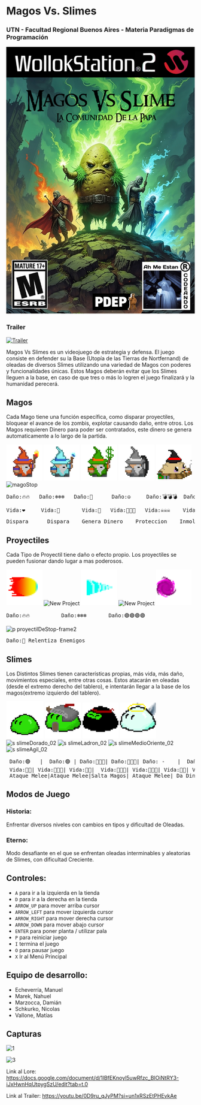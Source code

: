 #  Magos Vs. Slimes
### UTN - Facultad Regional Buenos Aires - Materia Paradigmas de Programación

![portada](Cosas_juego/portada/title1.jpg)
### Trailer
[![Trailer](https://img.youtube.com/vi/un1xRSzEtPHEvkAe/0.jpg)]( https://youtu.be/0D9ru_qJyPM?si=un1xRSzEtPHEvkAe)

Magos Vs Slimes es un videojuego de estrategia y defensa. El juego consiste en defender su la Base (Utopía de las Tierras de Nortfernand) de oleadas de diversos Slimes utilizando una variedad de Magos con poderes y funcionalidades únicas. Estos Magos deberán evitar que los Slimes lleguen a la base, en caso de que tres o más lo logren el juego finalizará y la humanidad perecerá. 

## Magos

 Cada Mago tiene una función específica, como disparar proyectiles, bloquear el avance de los zombis, explotar causando daño, entre otros. Los Magos requieren Dinero para poder ser contratados, este dinero se genera automaticamente a lo largo de la partida.

![mago fuego](assets/magoFuego.png)    ![mago hielo](assets/magoHielo.png)    ![mago irlandes](assets/magoHealer.png)    ![mago piedra](assets/magoPiedra.png)    ![papajhon](assets/magoExplosivo.png)    ![magoStop](https://github.com/user-attachments/assets/34b94b1a-0d7a-4699-b59f-6ffa31435b26)

  
 <pre>Daño:🔥🔥   Daño:❄️❄️❄️   Daño:🤑      Daño:☮️     Daño:💣💣💣  Daño:🤚 </pre>  

 <pre>Vida:❤️     Vida:💙       Vida:💚   Vida:🗿🗿🗿   Vida:☠️☠️☠️    Vida:❤️</pre>  
<pre>Dispara      Dispara    Genera Dinero    Proteccion    Inmola      Dispara </pre>  

## Proyectiles
 Cada Tipo de Proyectil tiene daño o efecto propio. Los proyectiles se pueden fusionar dando lugar a mas poderosos.
 
![proyectil Normal](assets/p.proyectilFuego.png)  ![New Project](https://github.com/user-attachments/assets/a2b4ae40-e0c8-4044-80df-21fa467d5997)  ![proyectil Penetrante](assets/p.proyectilHielo.png) ![New Project](https://github.com/user-attachments/assets/a2b4ae40-e0c8-4044-80df-21fa467d5997)    ![superProyectil](assets/p.superProyectil-1.png) 
<pre>Daño:🔥🔥          Daño:❄️❄️❄️       Daño:🟣🟣🟣🟣      </pre>  

![p proyectilDeStop-frame2](https://github.com/user-attachments/assets/38334d9e-e0ff-4882-8ff3-f81947c6a376)
<pre>Daño:🤚 Relentiza Enemigos</pre>


## Slimes
Los Distintos Slimes tienen características propias, más vida, más daño, movimientos especiales, entre otras cosas. Estos atacarán en oleadas (desde el extremo derecho del tablero), e intentarán llegar a la base de los magos(extremo izquierdo del tablero).

![slimeBasico](Cosas_juego/slime_base.png)  ![slimeGuerrero](assets/s.slimeGuerrero.png)   ![slimeNinja](assets/s.slimeNinja.png)    ![slimeBlessed](assets/s.slimeBlessed.png)  ![s slimeDorado_02](https://github.com/user-attachments/assets/65e5c8fd-9dc5-4521-91e0-4547c03e1083) ![s slimeLadron_02](https://github.com/user-attachments/assets/dae18dc6-c56f-421f-8046-fc2dc5907276) ![s slimeMedioOriente_02](https://github.com/user-attachments/assets/ef79d131-4a1d-4cab-96e6-e77b6ae8272d)![s slimeAgil_02](https://github.com/user-attachments/assets/1c587d66-a342-4dd7-bf61-71f2ed4d2fd1)



<pre>
 Daño:🟢   |  Daño:🟢 | Daño:🥷🥷🥷| Daño:🛐🛐🛐| Daño: -    |  Daño:🟢 |   Daño:💣💣💣| Daño:🟢  
 Vida:💚💚| Vida:💚💚💚| Vida:💚💚|  Vida:🛐🛐🛐| Vida:💚💚💚| Vida:💚💚| Vida:💚💚💚| Vida:💚💚💚  
 Ataque Melee|Ataque Melee|Salta Magos| Ataque Melee| Da Dinero | Quita Dinero| Daño en Area| Salta entre Lineas
</pre>  

## Modos de Juego
<h3>Historia:</h3> Enfrentar diversos niveles con cambios en tipos y dificultad de Oleadas.
<h3>Eterno:</h3> Modo desafiante en el que se enfrentan oleadas interminables y aleatorias de Slimes, con dificultad Creciente.


## Controles:

- `A` para ir a la izquierda en la tienda
- `D` para ir a la derecha en la tienda
- `ARROW_UP` para mover arriba cursor
- `ARROW_LEFT` para mover izquierda cursor
- `ARROW_RIGHT` para mover derecha cursor
- `ARROW_DOWN` para mover abajo cursor
- `ENTER` para poner planta / utilizar pala
- `P` para reiniciar juego
- `I` termina el juego
- `O` para pausar juego
- `X` Ir al Menú Principal

  
## Equipo de desarrollo: 

- Echeverría, Manuel
- Marek, Nahuel
- Marzocca, Damián
- Schkurko, Nicolas
- Vallone, Matías
 

## Capturas 
![1](https://github.com/user-attachments/assets/1297f5c8-e4a1-44d0-8f46-1c002f1cb82f)


![3](https://github.com/user-attachments/assets/78192b7f-5ce0-4f2e-b012-98eb4f4dc90a)

Link al Lore: https://docs.google.com/document/d/1lBfEKnoyl5uwRfzc_BIOiNtRY3-iJxHwnHqUtpygSzU/edit?tab=t.0

Link al Trailer: https://youtu.be/0D9ru_qJyPM?si=un1xRSzEtPHEvkAe
